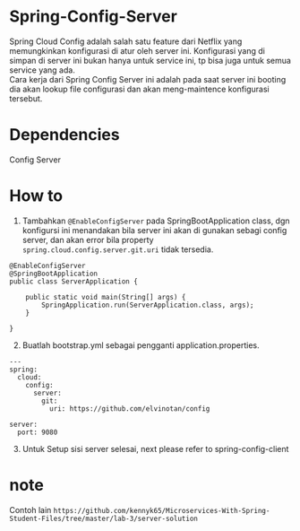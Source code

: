 # Spring-Config-Server
Spring Cloud Config adalah salah satu feature dari Netflix yang memungkinkan konfigurasi di atur oleh server ini. Konfigurasi yang di simpan di server ini bukan hanya untuk service ini, tp bisa juga untuk semua service yang ada.</br> 
Cara kerja dari Spring Config Server ini adalah pada saat server ini booting dia akan lookup file configurasi dan akan meng-maintence konfigurasi tersebut.

# Dependencies
Config Server

# How to
1. Tambahkan <code>@EnableConfigServer</code> pada SpringBootApplication class, dgn konfigursi ini menandakan bila server ini akan di gunakan sebagi config server, dan akan error bila property <code>spring.cloud.config.server.git.uri</code> tidak tersedia.
```
@EnableConfigServer
@SpringBootApplication
public class ServerApplication {
	
	public static void main(String[] args) {
		SpringApplication.run(ServerApplication.class, args);
	}
	
}
```
2. Buatlah bootstrap.yml sebagai pengganti application.properties. 
```
---
spring:
  cloud:
    config:
      server:
        git:
          uri: https://github.com/elvinotan/config

server:
  port: 9080
```
3. Untuk Setup sisi server selesai, next please refer to spring-config-client

# note
Contoh lain ```https://github.com/kennyk65/Microservices-With-Spring-Student-Files/tree/master/lab-3/server-solution```
